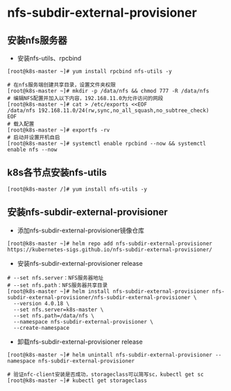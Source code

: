# nfs-subdir-external-provisioner

## 安装nfs服务器
- 安装nfs-utils、rpcbind
```shell
[root@k8s-master ~]# yum install rpcbind nfs-utils -y
```
```shell
# 在nfs服务端创建共享目录，设置文件夹权限
[root@k8s-master ~]# mkdir -p /data/nfs && chmod 777 -R /data/nfs
# 编辑NFS配置并加入以下内容，192.168.11.0为允许访问的网段
[root@k8s-master ~]# cat > /etc/exports <<EOF
/data/nfs 192.168.11.0/24(rw,sync,no_all_squash,no_subtree_check)
EOF
# 载入配置
[root@k8s-master ~]# exportfs -rv
# 启动并设置开机自启
[root@k8s-master ~]# systemctl enable rpcbind --now && systemctl enable nfs --now
```
## k8s各节点安装nfs-utils
```shell
[root@k8s-master /]# yum install nfs-utils -y
```
## 安装nfs-subdir-external-provisioner
- 添加nfs-subdir-external-provisioner镜像仓库
```shell
[root@k8s-master ~]# helm repo add nfs-subdir-external-provisioner https://kubernetes-sigs.github.io/nfs-subdir-external-provisioner/
```
- 安装nfs-subdir-external-provisioner release
```shell
# --set nfs.server：NFS服务器地址
# --set nfs.path：NFS服务器共享目录
[root@k8s-master ~]# helm install nfs-subdir-external-provisioner nfs-subdir-external-provisioner/nfs-subdir-external-provisioner \
  --version 4.0.18 \
  --set nfs.server=k8s-master \
  --set nfs.path=/data/nfs \
  --namespace nfs-subdir-external-provisioner \
  --create-namespace
```
- 卸载nfs-subdir-external-provisioner release
```shell
[root@k8s-master ~]# helm unintall nfs-subdir-external-provisioner --namespace nfs-subdir-external-provisioner
```
```shell
# 验证nfc-client安装是否成功，storageclass可以简写sc，kubectl get sc
[root@k8s-master ~]# kubectl get storageclass
```
